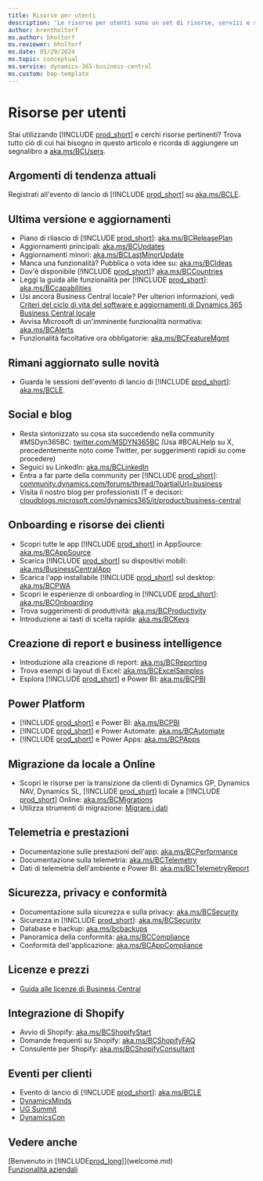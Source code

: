```yaml
---
title: Risorse per utenti
description: 'Le risorse per utenti sono un set di risorse, servizi e strumenti per l''uso di Business Central.'
author: brentholtorf
ms.author: bholtorf
ms.reviewer: bholtorf
ms.date: 05/29/2024
ms.topic: conceptual
ms.service: dynamics-365-business-central
ms.custom: bap-template
---
```


# Risorse per utenti

Stai utilizzando [!INCLUDE [prod_short](includes/prod_short.md)] e cerchi risorse pertinenti? Trova tutto ciò di cui hai bisogno in questo articolo e ricorda di aggiungere un segnalibro a [aka.ms/BCUsers](https://aka.ms/BCUsers).

## Argomenti di tendenza attuali

Registrati all'evento di lancio di [!INCLUDE [prod_short](includes/prod_short.md)] su [aka.ms/BCLE](https://aka.ms/BCLE).

## Ultima versione e aggiornamenti  

- Piano di rilascio di [!INCLUDE [prod_short](includes/prod_short.md)]: [aka.ms/BCReleasePlan](https://aka.ms/BCReleasePlan) 
- Aggiornamenti principali: [aka.ms/BCUpdates](https://aka.ms/BCUpdates)
- Aggiornamenti minori: [aka.ms/BCLastMinorUpdate](https://aka.ms/BCLastMinorUpdate) 
- Manca una funzionalità? Pubblica o vota idee su: [aka.ms/BCIdeas](https://aka.ms/BCIdeas) 
- Dov'è disponibile [!INCLUDE [prod_short](includes/prod_short.md)]? [aka.ms/BCCountries](https://aka.ms/BCCountries)
- Leggi la guida alle funzionalità per [!INCLUDE [prod_short](includes/prod_short.md)]: [aka.ms/BCcapabilities](https://aka.ms/BCcapabilities)
- Usi ancora Business Central locale? Per ulteriori informazioni, vedi [Criteri del ciclo di vita del software e aggiornamenti di Dynamics 365 Business Central locale](/dynamics365/business-central/dev-itpro/terms/lifecycle-policy-on-premises)
- Avvisa Microsoft di un'imminente funzionalità normativa: [aka.ms/BCAlerts](https://aka.ms/BCAlerts)
- Funzionalità facoltative ora obbligatorie: [aka.ms/BCFeatureMgmt](https://aka.ms/BCFeatureMgmt)

## Rimani aggiornato sulle novità

- Guarda le sessioni dell'evento di lancio di [!INCLUDE [prod_short](includes/prod_short.md)]: [aka.ms/BCLE](https://aka.ms/BCLE).

## Social e blog

- Resta sintonizzato su cosa sta succedendo nella community #MSDyn365BC: [twitter.com/MSDYN365BC](https://twitter.com/MSDYN365BC) (Usa #BCALHelp su X, precedentemente noto come Twitter, per suggerimenti rapidi su come procedere) 
- Seguici su LinkedIn: [aka.ms/BCLinkedIn](https://aka.ms/BCLinkedIn)
- Entra a far parte della community per [!INCLUDE [prod_short](includes/prod_short.md)]: [community.dynamics.com/forums/thread/?partialUrl=business](https://community.dynamics.com/forums/thread/?partialUrl=business) 
- Visita il nostro blog per professionisti IT e decisori: [cloudblogs.microsoft.com/dynamics365/it/product/business-central](https://www.microsoft.com/en-us/dynamics-365/blog/business-leader/product/dynamics-365-business-central/)

## Onboarding e risorse dei clienti

- Scopri tutte le app [!INCLUDE [prod_short](includes/prod_short.md)] in AppSource: [aka.ms/BCAppSource](https://appsource.microsoft.com/marketplace/apps?page=1&product=dynamics-365-business-central)
- Scarica [!INCLUDE [prod_short](includes/prod_short.md)] su dispositivi mobili: [aka.ms/BusinessCentralApp](https://aka.ms/BusinessCentralApp)
- Scarica l'app installabile [!INCLUDE [prod_short](includes/prod_short.md)] sul desktop: [aka.ms/BCPWA](https://aka.ms/BCPWA)
- Scopri le esperienze di onboarding in [!INCLUDE [prod_short](includes/prod_short.md)]: [aka.ms/BCOnboarding](https://aka.ms/bconboarding)
- Trova suggerimenti di produttività: [aka.ms/BCProductivity](https://aka.ms/BCProductivity) 
- Introduzione ai tasti di scelta rapida: [aka.ms/BCKeys](https://aka.ms/BCKeys)

## Creazione di report e business intelligence

- Introduzione alla creazione di report: [aka.ms/BCReporting](https://aka.ms/BCReporting)
- Trova esempi di layout di Excel: [aka.ms/BCExcelSamples](https://aka.ms/BCExcelSamples)
- Esplora [!INCLUDE [prod_short](includes/prod_short.md)] e Power BI: [aka.ms/BCPBI](https://aka.ms/BCPBI)

## Power Platform

- [!INCLUDE [prod_short](includes/prod_short.md)] e Power BI: [aka.ms/BCPBI](https://aka.ms/BCPBI)
- [!INCLUDE [prod_short](includes/prod_short.md)] e Power Automate: [aka.ms/BCAutomate](https://aka.ms/BCAutomate) 
- [!INCLUDE [prod_short](includes/prod_short.md)] e Power Apps: [aka.ms/BCPApps](https://aka.ms/BCPApps)

## Migrazione da locale a Online

- Scopri le risorse per la transizione da clienti di Dynamics GP, Dynamics NAV, Dynamics SL, [!INCLUDE [prod_short](includes/prod_short.md)] locale a [!INCLUDE [prod_short](includes/prod_short.md)] Online: [aka.ms/BCMigrations](https://aka.ms/BCMigrations)  
- Utilizza strumenti di migrazione: [Migrare i dati](/dynamics365/business-central/dev-itpro/administration/migrate-data) 

## Telemetria e prestazioni

- Documentazione sulle prestazioni dell'app: [aka.ms/BCPerformance](https://aka.ms/BCPerformance)
- Documentazione sulla telemetria: [aka.ms/BCTelemetry](https://aka.ms/BCTelemetry) 
- Dati di telemetria dell'ambiente e Power BI: [aka.ms/BCTelemetryReport](https://aka.ms/BCTelemetryReport) 

## Sicurezza, privacy e conformità

- Documentazione sulla sicurezza e sulla privacy: [aka.ms/BCSecurity](https://aka.ms/BCSecurity) 
- Sicurezza in [!INCLUDE [prod_short](includes/prod_short.md)]: [aka.ms/BCSecurity](https://aka.ms/BCSecurity)
- Database e backup: [aka.ms/bcbackups](https://aka.ms/BCBackups)
- Panoramica della conformità: [aka.ms/BCCompliance](https://aka.ms/BCCompliance)
- Conformità dell'applicazione: [aka.ms/BCAppCompliance](https://aka.ms/BCAppCompliance)

## Licenze e prezzi

- [Guida alle licenze di Business Central](https://go.microsoft.com/fwlink/?LinkId=866544&clcid=0x409)

## Integrazione di Shopify

- Avvio di Shopify: [aka.ms/BCShopifyStart](https://aka.ms/BCShopifyStart)
- Domande frequenti su Shopify: [aka.ms/BCShopifyFAQ](https://aka.ms/BCShopifyFAQ)
- Consulente per Shopify: [aka.ms/BCShopifyConsultant](https://aka.ms/BCShopifyConsultant)

## Eventi per clienti

- Evento di lancio di [!INCLUDE [prod_short](includes/prod_short.md)]: [aka.ms/BCLE](https://aka.ms/BCLE)
- [DynamicsMinds](https://www.dynamicsminds.com/)
- [UG Summit](https://www.summitna.com/)
- [DynamicsCon](https://dynamicscon.com/)

## Vedere anche

[Benvenuto in [!INCLUDE[prod_long](includes/prod_long.md)]](welcome.md)  
[Funzionalità aziendali](across-business-functionality.md)  
